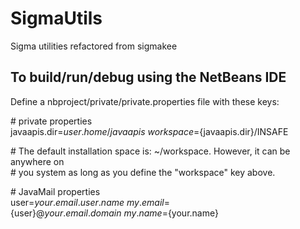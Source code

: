 # SigmaUtils
Sigma utilities refactored from sigmakee

## To build/run/debug using the NetBeans IDE
Define a nbproject/private/private.properties file with these keys:

\# private properties\
javaapis.dir=${user.home}/javaapis\
workspace=${javaapis.dir}/INSAFE

\# The default installation space is: ~/workspace. However, it can be anywhere on\
\# you system as long as you define the "workspace" key above.

\# JavaMail properties\
user=${your.email.user.name}\
my.email=${user}@${your.email.domain}\
my.name=${your.name}
